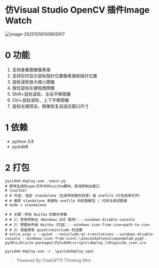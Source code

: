 # 仿Visual Studio OpenCV 插件Image Watch

![image-20251016100805917](C:\Users\TK\AppData\Roaming\Typora\typora-user-images\image-20251016100805917.png)

# 0 功能

1. 支持查看图像像素值
2. 支持实时显示鼠标指针位置像素值和指针位置
3. 鼠标滚轮放大缩小图像
4. 按住鼠标左键拖拽图像
5. Shift+鼠标滚轮，左右平移图像
6. Ctrl+鼠标滚轮，上下平移图像
7. 鼠标左键双击，图像恢复自适应窗口尺寸

# 1 依赖

- python 3.8
- pyside6

# 2 打包

```shell
pyside6-deploy.exe .\main.py
# 修改生成的spec文件中的nuitka模块，取消控制台窗口
# [nuitka]
# # 可选: 指定 standalone（生成带依赖的目录）或 onefile（打包成单文件）
# # 推荐 standalone 来避免 onefile 的短暂解包 / 闪烁与调试困难
# mode = standalone

# # 关键：传给 Nuitka 的额外参数
# # 1) 禁用控制台（Windows GUI 程序）：--windows-disable-console
# # 2) 把图标传给 Nuitka（可选）：--windows-icon-from-ico=<path-to-ico>
# # 3) 保留原有 quiet/noinclude 的设置
# extra_args = --quiet --noinclude-qt-translations --windows-disable-console --windows-icon-from-ico=C:\anaconda3\envs\openmmlab-pyqt-py38\Lib\site-packages\PySide6\scripts\deploy_lib\pyside_icon.ico

pyside6-deploy.exe -c .\pysidedeploy.spec
```

> Powered By ChatGPT5 Thinking Mini